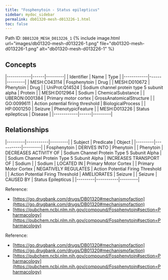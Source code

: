 ```yaml
---
title: "Fosphenytoin - Status epilepticus"
sidebar: mydoc_sidebar
permalink: db01320-mesh-d013226-1.html
toc: false 
---
```



Path ID: `DB01320_MESH_D013226_1`
{% include image.html url="images/db01320-mesh-d013226-1.png" file="db01320-mesh-d013226-1.png" alt="db01320-mesh-d013226-1" %}

## Concepts

|------------|------|---------|
| Identifier | Name | Type    |
|------------|------|---------|
| MESH:C043114 | Fosphenytoin | Drug |
| MESH:D010672 | Phenytoin | Drug |
| UniProt:Q14524 | Sodium channel protein type 5 subunit alpha | Protein |
| MESH:D012964 | Sodium | ChemicalSubstance |
| UBERON:0001384 | Primary motor cortex | GrossAnatomicalStructure |
| GO:0099611 | Action potential firing threshold | BiologicalProcess |
| HP:0001250 | Seizure | PhenotypicFeature |
| MESH:D013226 | Status epilepticus | Disease |
|------------|------|---------|

## Relationships

|---------|-----------|---------|
| Subject | Predicate | Object  |
|---------|-----------|---------|
| Fosphenytoin | DERIVES INTO | Phenytoin |
| Phenytoin | DECREASES ACTIVITY OF | Sodium Channel Protein Type 5 Subunit Alpha |
| Sodium Channel Protein Type 5 Subunit Alpha | INCREASES TRANSPORT OF | Sodium |
| Sodium | LOCATED IN | Primary Motor Cortex |
| Primary Motor Cortex | NEGATIVELY REGULATES | Action Potential Firing Threshold |
| Action Potential Firing Threshold | AMELIORATES | Seizure |
| Seizure | CAUSED BY | Status Epilepticus |
|---------|-----------|---------|

Reference: 
  - [https://go.drugbank.com/drugs/DB01320#mechanismofaction](https://go.drugbank.com/drugs/DB01320#mechanismofaction)
  - [https://pubchem.ncbi.nlm.nih.gov/compound/Fosphenytoin#section=Pharmacology](https://pubchem.ncbi.nlm.nih.gov/compound/Fosphenytoin#section=Pharmacology)

Reference: 
  - [https://go.drugbank.com/drugs/DB01320#mechanismofaction](https://go.drugbank.com/drugs/DB01320#mechanismofaction)
  - [https://pubchem.ncbi.nlm.nih.gov/compound/Fosphenytoin#section=Pharmacology](https://pubchem.ncbi.nlm.nih.gov/compound/Fosphenytoin#section=Pharmacology)
